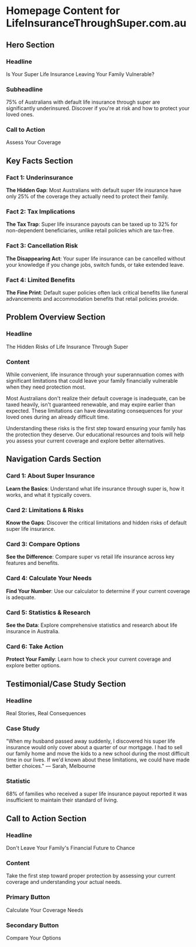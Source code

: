 # Homepage Content for LifeInsuranceThroughSuper.com.au

## Hero Section

### Headline
Is Your Super Life Insurance Leaving Your Family Vulnerable?

### Subheadline
75% of Australians with default life insurance through super are significantly underinsured. Discover if you're at risk and how to protect your loved ones.

### Call to Action
Assess Your Coverage

## Key Facts Section

### Fact 1: Underinsurance
**The Hidden Gap**: Most Australians with default super life insurance have only 25% of the coverage they actually need to protect their family.

### Fact 2: Tax Implications
**The Tax Trap**: Super life insurance payouts can be taxed up to 32% for non-dependent beneficiaries, unlike retail policies which are tax-free.

### Fact 3: Cancellation Risk
**The Disappearing Act**: Your super life insurance can be cancelled without your knowledge if you change jobs, switch funds, or take extended leave.

### Fact 4: Limited Benefits
**The Fine Print**: Default super policies often lack critical benefits like funeral advancements and accommodation benefits that retail policies provide.

## Problem Overview Section

### Headline
The Hidden Risks of Life Insurance Through Super

### Content
While convenient, life insurance through your superannuation comes with significant limitations that could leave your family financially vulnerable when they need protection most.

Most Australians don't realize their default coverage is inadequate, can be taxed heavily, isn't guaranteed renewable, and may expire earlier than expected. These limitations can have devastating consequences for your loved ones during an already difficult time.

Understanding these risks is the first step toward ensuring your family has the protection they deserve. Our educational resources and tools will help you assess your current coverage and explore better alternatives.

## Navigation Cards Section

### Card 1: About Super Insurance
**Learn the Basics**: Understand what life insurance through super is, how it works, and what it typically covers.

### Card 2: Limitations & Risks
**Know the Gaps**: Discover the critical limitations and hidden risks of default super life insurance.

### Card 3: Compare Options
**See the Difference**: Compare super vs retail life insurance across key features and benefits.

### Card 4: Calculate Your Needs
**Find Your Number**: Use our calculator to determine if your current coverage is adequate.

### Card 5: Statistics & Research
**See the Data**: Explore comprehensive statistics and research about life insurance in Australia.

### Card 6: Take Action
**Protect Your Family**: Learn how to check your current coverage and explore better options.

## Testimonial/Case Study Section

### Headline
Real Stories, Real Consequences

### Case Study
"When my husband passed away suddenly, I discovered his super life insurance would only cover about a quarter of our mortgage. I had to sell our family home and move the kids to a new school during the most difficult time in our lives. If we'd known about these limitations, we could have made better choices."
— Sarah, Melbourne

### Statistic
68% of families who received a super life insurance payout reported it was insufficient to maintain their standard of living.

## Call to Action Section

### Headline
Don't Leave Your Family's Financial Future to Chance

### Content
Take the first step toward proper protection by assessing your current coverage and understanding your actual needs.

### Primary Button
Calculate Your Coverage Needs

### Secondary Button
Compare Your Options
